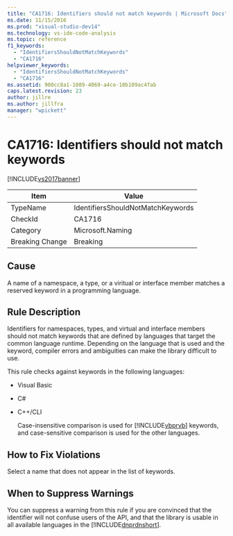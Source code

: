 ```yaml
---
title: "CA1716: Identifiers should not match keywords | Microsoft Docs"
ms.date: 11/15/2016
ms.prod: "visual-studio-dev14"
ms.technology: vs-ide-code-analysis
ms.topic: reference
f1_keywords:
  - "IdentifiersShouldNotMatchKeywords"
  - "CA1716"
helpviewer_keywords:
  - "IdentifiersShouldNotMatchKeywords"
  - "CA1716"
ms.assetid: 900cc8a1-1089-4069-a4ce-10b109ac4fab
caps.latest.revision: 23
author: jillre
ms.author: jillfra
manager: "wpickett"
---
```

# CA1716: Identifiers should not match keywords
[!INCLUDE[vs2017banner](../includes/vs2017banner.md)]

|Item|Value|
|-|-|
|TypeName|IdentifiersShouldNotMatchKeywords|
|CheckId|CA1716|
|Category|Microsoft.Naming|
|Breaking Change|Breaking|

## Cause
 A name of a namespace, a type, or a viritual or interface member matches a reserved keyword in a programming language.

## Rule Description
 Identifiers for namespaces, types, and virtual and interface members should not match keywords that are defined by languages that target the common language runtime. Depending on the language that is used and the keyword, compiler errors and ambiguities can make the library difficult to use.

 This rule checks against keywords in the following languages:

- Visual Basic

- C#

- C++/CLI

  Case-insensitive comparison is used for [!INCLUDE[vbprvb](../includes/vbprvb-md.md)] keywords, and case-sensitive comparison is used for the other languages.

## How to Fix Violations
 Select a name that does not appear in the list of keywords.

## When to Suppress Warnings
 You can suppress a warning from this rule if you are convinced that the identifier will not confuse users of the API, and that  the library is usable in all available languages in the [!INCLUDE[dnprdnshort](../includes/dnprdnshort-md.md)].
